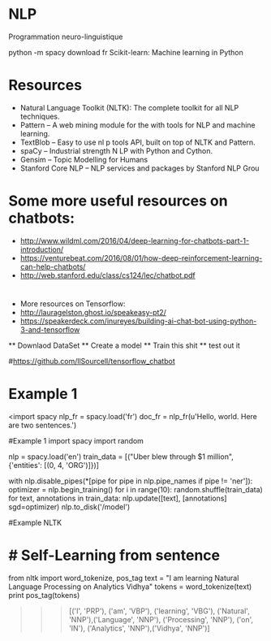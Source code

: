 # NLP
Programmation neuro-linguistique


python -m spacy download fr
Scikit-learn: Machine learning in Python

# Resources

* Natural Language Toolkit (NLTK): The complete toolkit for all NLP techniques.
* Pattern – A web mining module for the with tools for NLP and machine learning.
* TextBlob – Easy to use nl p tools API, built on top of NLTK and Pattern.
* spaCy – Industrial strength N LP with Python and Cython.
* Gensim – Topic Modelling for Humans
* Stanford Core NLP – NLP services and packages by Stanford NLP Grou

#
# Some more useful resources on chatbots:
* http://www.wildml.com/2016/04/deep-learning-for-chatbots-part-1-introduction/
* https://venturebeat.com/2016/08/01/how-deep-reinforcement-learning-can-help-chatbots/
* http://web.stanford.edu/class/cs124/lec/chatbot.pdf

#
* More resources on Tensorflow:
* http://lauragelston.ghost.io/speakeasy-pt2/
* https://speakerdeck.com/inureyes/building-ai-chat-bot-using-python-3-and-tensorflow




** Downlaod DataSet
** Create a model
** Train this shit 
** test out it

#https://github.com/llSourcell/tensorflow_chatbot

# Example 1 
<import spacy
nlp_fr = spacy.load('fr')
doc_fr = nlp_fr(u'Hello, world. Here are two sentences.')
>
#Example 1 
import spacy
import random

nlp = spacy.load('en')
train_data = [("Uber blew through $1 million", {'entities': [(0, 4, 'ORG')]})]

with nlp.disable_pipes(*[pipe for pipe in nlp.pipe_names if pipe != 'ner']):
    optimizer = nlp.begin_training()
    for i in range(10):
        random.shuffle(train_data)
        for text, annotations in train_data:
            nlp.update([text], [annotations] sgd=optimizer)
nlp.to_disk('/model')



#Example NLTK
# # Self-Learning from sentence
from nltk import word_tokenize, pos_tag
text = "I am learning Natural Language Processing on Analytics Vidhya"
tokens = word_tokenize(text)
print pos_tag(tokens)
>>> [('I', 'PRP'), ('am', 'VBP'), ('learning', 'VBG'), ('Natural', 'NNP'),('Language', 'NNP'),
('Processing', 'NNP'), ('on', 'IN'), ('Analytics', 'NNP'),('Vidhya', 'NNP')]
